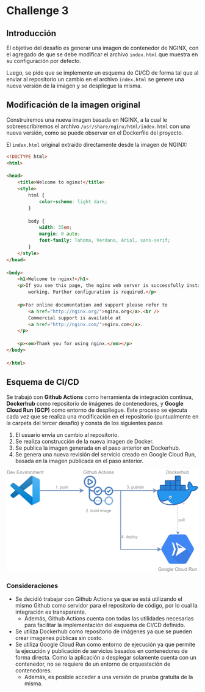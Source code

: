 # Challenge 3

## Introducción

El objetivo del desafío es generar una imagen de contenedor de NGINX, con el agregado de que se debe modificar el archivo `index.html` que muestra en su configuración por defecto. 

Luego, se pide que se implemente un esquema de CI/CD de forma tal que al enviar al repositorio un cambio en el archivo `index.html` se genere una nueva versión de la imagen y se despliegue la misma. 

## Modificación de la imagen original

Construiremos una nueva imagen basada en NGINX, a la cual le sobreescribiremos el archivo `/usr/share/nginx/html/index.html` con una nueva versión, como se puede observar en el Dockerfile del proyecto. 

El `index.html` original extraído directamente desde la imagen de NGINX:

```html
<!DOCTYPE html>
<html>

<head>
    <title>Welcome to nginx!</title>
    <style>
        html {
            color-scheme: light dark;
        }

        body {
            width: 35em;
            margin: 0 auto;
            font-family: Tahoma, Verdana, Arial, sans-serif;
        }
    </style>
</head>

<body>
    <h1>Welcome to nginx!</h1>
    <p>If you see this page, the nginx web server is successfully installed and
        working. Further configuration is required.</p>

    <p>For online documentation and support please refer to
        <a href="http://nginx.org/">nginx.org</a>.<br />
        Commercial support is available at
        <a href="http://nginx.com/">nginx.com</a>.
    </p>

    <p><em>Thank you for using nginx.</em></p>
</body>

</html>
```

## Esquema de CI/CD

Se trabajó con **Github Actions** como herramienta de integración continua, **Dockerhub** como repositorio de imágenes de contenedores, y **Google Cloud Run (GCP)** como entorno de despliegue. Este proceso se ejecuta cada vez que se realiza una modificación en el repositorio (puntualmente en la carpeta del tercer desafío) y consta de los siguientes pasos

1. El usuario envía un cambio al repositorio.
1. Se realiza construcción de la nueva imagen de Docker.
1. Se publica la imagen generada en el paso anterior en Dockerhub.
1. Se genera una nueva revisión del servicio creado en Google Cloud Run, basada en la imagen públicada en el paso anterior.

![Esquema de CICD](imgs/CICD.jpg "Esquema de CI/CD")

### Consideraciones

* Se decidió trabajar con Github Actions ya que se está utilizando el mismo Github como servidor para el repositorio de código, por lo cual la integración es transparente. 
    * Además, Github Actions cuenta con todas las utilidades necesarias para facilitar la implementación del esquema de CI/CD definido.
* Se utiliza Dockerhub como repositorio de imágenes ya que se pueden crear imagenes públicas sin costo. 
* Se utiliza Google Cloud Run como entorno de ejecución ya que permite la ejecución y publicación de servicios basados en contenedores de forma directa. Como la aplicación a desplegar solamente cuenta con un contenedor, no se requiere de un entorno de orquestación de contenedores. 
    * Además, es posible acceder a una versión de prueba gratuita de la misma. 
